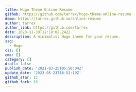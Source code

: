 ```yaml
---
title: Hugo Theme Online Resume
github: https://github.com/tarrex/hugo-theme-online-resume
demo: https://tarrex.github.io/online-resume
author: tarrex
author_link: https://github.com/tarrex
date: 2023-11-30T12:19:02.242Z
description: A minimalist Hugo theme for your resume.
ssg:
  - Hugo
css: []
cms: []
category: []
draft: false
publish_date: '2021-03-25T05:50:04Z'
update_date: '2023-05-23T16:52:19Z'
github_star: 15
github_fork: 10
---
```

